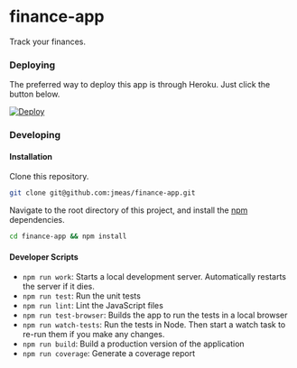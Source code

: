 # finance-app

Track your finances.

### Deploying

The preferred way to deploy this app is through Heroku. Just click the button below.

[![Deploy](https://www.herokucdn.com/deploy/button.png)](https://heroku.com/deploy?template=https://github.com/jmeas/finance-app/tree/master)

### Developing

#### Installation

Clone this repository.

```sh
git clone git@github.com:jmeas/finance-app.git
```

Navigate to the root directory of this project, and install the [npm](https://www.npmjs.com/) dependencies.

```sh
cd finance-app && npm install
```

#### Developer Scripts

- `npm run work`: Starts a local development server. Automatically restarts the server if it dies.
- `npm run test`: Run the unit tests
- `npm run lint`: Lint the JavaScript files
- `npm run test-browser`: Builds the app to run the tests in a local browser
- `npm run watch-tests`: Run the tests in Node. Then start a watch task to re-run them if you make any changes.
- `npm run build`: Build a production version of the application
- `npm run coverage`: Generate a coverage report
